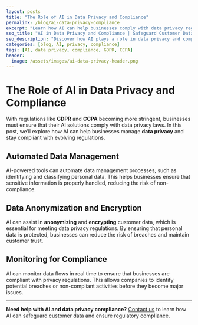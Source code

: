 ```yaml
---
layout: posts
title: "The Role of AI in Data Privacy and Compliance"
permalink: /blog/ai-data-privacy-compliance
excerpt: "Learn how AI can help businesses comply with data privacy regulations like GDPR and CCPA, and safeguard customer data."
seo_title: "AI in Data Privacy and Compliance | Safeguard Customer Data"
seo_description: "Discover how AI plays a role in data privacy and compliance, ensuring your business meets regulations like GDPR and CCPA."
categories: [blog, AI, privacy, compliance]
tags: [AI, data privacy, compliance, GDPR, CCPA]
header:
  image: /assets/images/ai-data-privacy-header.png
---
```


# The Role of AI in Data Privacy and Compliance

With regulations like **GDPR** and **CCPA** becoming more stringent, businesses must ensure that their AI solutions comply with data privacy laws. In this post, we’ll explore how AI can help businesses manage **data privacy** and stay compliant with evolving regulations.

## Automated Data Management

AI-powered tools can automate data management processes, such as identifying and classifying personal data. This helps businesses ensure that sensitive information is properly handled, reducing the risk of non-compliance.

## Data Anonymization and Encryption

AI can assist in **anonymizing** and **encrypting** customer data, which is essential for meeting data privacy regulations. By ensuring that personal data is protected, businesses can reduce the risk of breaches and maintain customer trust.

## Monitoring for Compliance

AI can monitor data flows in real time to ensure that businesses are compliant with privacy regulations. This allows companies to identify potential breaches or non-compliant activities before they become major issues.

---

**Need help with AI and data privacy compliance?** [Contact us](/contact) to learn how AI can safeguard customer data and ensure regulatory compliance.
